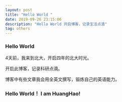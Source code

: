 ```yaml
---
layout: post
title: "Hello World "
date: 2019-09-26 23:15:06 
description: "Hello World 开启博客，记录生活点滴"
tag: others
---
```



### Hello World

4天前，我来到北大，开启四年的北大时光。

开启此博客，记录科研点滴。

博客中有些文章我会用全英文撰写，锻炼自己的英语能力。

### Hello World！ I am HuangHao!